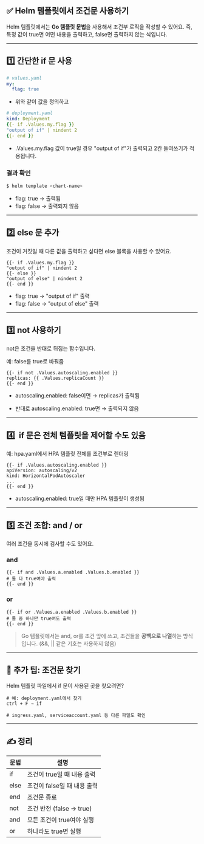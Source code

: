 ## **✅ Helm 템플릿에서 조건문 사용하기**

Helm 템플릿에서는 **Go 템플릿 문법**을 사용해서 조건부 로직을 작성할 수 있어요.
즉, 특정 값이 true면 어떤 내용을 출력하고, false면 출력하지 않는 식입니다.

---

## **1️⃣ 간단한** if 문 사용

```yml
# values.yaml
my:
  flag: true
```

- 위와 같이 값을 정의하고

```yml
# deployment.yaml
kind: Deployment
{{- if .Values.my.flag }}
"output of if" | nindent 2
{{- end }}
```

- .Values.my.flag 값이 true일 경우
    "output of if"가 출력되고 2칸 들여쓰기가 적용됩니다.

### **결과 확인**

```sh
$ helm template <chart-name>
```

- flag: true → 출력됨
- flag: false → 출력되지 않음

---

## **2️⃣** else 문 추가

조건이 거짓일 때 다른 값을 출력하고 싶다면 else 블록을 사용할 수 있어요.

```jinja2
{{- if .Values.my.flag }}
"output of if" | nindent 2
{{- else }}
"output of else" | nindent 2
{{- end }}
```

- flag: true → "output of if" 출력
- flag: false → "output of else" 출력

---

## **3️⃣** not 사용하기

not은 조건을 반대로 뒤집는 함수입니다.

예: false를 true로 바꿔줌

```jinja2
{{- if not .Values.autoscaling.enabled }}
replicas: {{ .Values.replicaCount }}
{{- end }}
```

- autoscaling.enabled: false이면
    → replicas가 출력됨

- 반대로 autoscaling.enabled: true면
    → 출력되지 않음

---

## **4️⃣**  if 문은 전체 템플릿을 제어할 수도 있음

예: hpa.yaml에서 HPA 템플릿 전체를 조건부로 렌더링

```jinja2
{{- if .Values.autoscaling.enabled }}
apiVersion: autoscaling/v2
kind: HorizontalPodAutoscaler
...
{{- end }}
```

- autoscaling.enabled: true일 때만 HPA 템플릿이 생성됨

---

## **5️⃣ 조건 조합:** and / or

여러 조건을 동시에 검사할 수도 있어요.

### **and**

```jinja2
{{- if and .Values.a.enabled .Values.b.enabled }}
# 둘 다 true여야 출력
{{- end }}
```

### **or**

```jinja2
{{- if or .Values.a.enabled .Values.b.enabled }}
# 둘 중 하나만 true여도 출력
{{- end }}
```

> Go 템플릿에서는 and, or를 조건 앞에 쓰고,
> 조건들을 **공백으로 나열**하는 방식입니다.
> (&&, || 같은 기호는 사용하지 않음)

---
## **🧠 추가 팁: 조건문 찾기**

Helm 템플릿 파일에서 if 문이 사용된 곳을 찾으려면?

```
# 예: deployment.yaml에서 찾기
ctrl + F → if

# ingress.yaml, serviceaccount.yaml 등 다른 파일도 확인
```


---

## **✍️ 정리**

|**문법**|**설명**|
|---|---|
|if|조건이 true일 때 내용 출력|
|else|조건이 false일 때 내용 출력|
|end|조건문 종료|
|not|조건 반전 (false → true)|
|and|모든 조건이 true여야 실행|
|or|하나라도 true면 실행|
